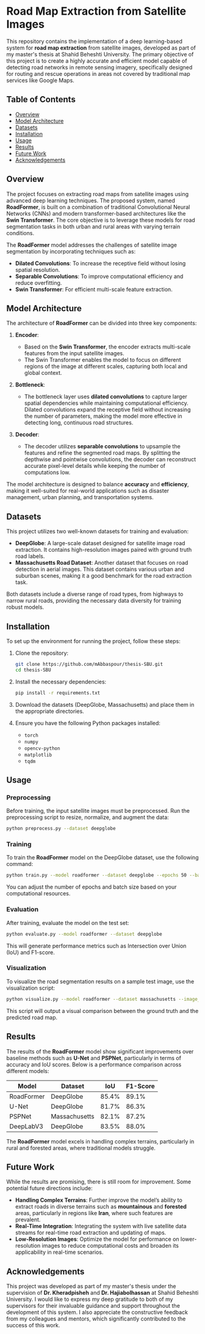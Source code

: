 # Road Map Extraction from Satellite Images

This repository contains the implementation of a deep learning-based system for **road map extraction** from satellite images, developed as part of my master's thesis at Shahid Beheshti University. The primary objective of this project is to create a highly accurate and efficient model capable of detecting road networks in remote sensing imagery, specifically designed for routing and rescue operations in areas not covered by traditional map services like Google Maps.

## Table of Contents
- [Overview](#overview)
- [Model Architecture](#model-architecture)
- [Datasets](#datasets)
- [Installation](#installation)
- [Usage](#usage)
- [Results](#results)
- [Future Work](#future-work)
- [Acknowledgements](#acknowledgements)

## Overview

The project focuses on extracting road maps from satellite images using advanced deep learning techniques. The proposed system, named **RoadFormer**, is built on a combination of traditional Convolutional Neural Networks (CNNs) and modern transformer-based architectures like the **Swin Transformer**. The core objective is to leverage these models for road segmentation tasks in both urban and rural areas with varying terrain conditions.

The **RoadFormer** model addresses the challenges of satellite image segmentation by incorporating techniques such as:
- **Dilated Convolutions**: To increase the receptive field without losing spatial resolution.
- **Separable Convolutions**: To improve computational efficiency and reduce overfitting.
- **Swin Transformer**: For efficient multi-scale feature extraction.

## Model Architecture

The architecture of **RoadFormer** can be divided into three key components:

1. **Encoder**: 
   - Based on the **Swin Transformer**, the encoder extracts multi-scale features from the input satellite images.
   - The Swin Transformer enables the model to focus on different regions of the image at different scales, capturing both local and global context.

2. **Bottleneck**:
   - The bottleneck layer uses **dilated convolutions** to capture larger spatial dependencies while maintaining computational efficiency. Dilated convolutions expand the receptive field without increasing the number of parameters, making the model more effective in detecting long, continuous road structures.

3. **Decoder**:
   - The decoder utilizes **separable convolutions** to upsample the features and refine the segmented road maps. By splitting the depthwise and pointwise convolutions, the decoder can reconstruct accurate pixel-level details while keeping the number of computations low.

The model architecture is designed to balance **accuracy** and **efficiency**, making it well-suited for real-world applications such as disaster management, urban planning, and transportation systems.

## Datasets

This project utilizes two well-known datasets for training and evaluation:

- **DeepGlobe**: A large-scale dataset designed for satellite image road extraction. It contains high-resolution images paired with ground truth road labels.
- **Massachusetts Road Dataset**: Another dataset that focuses on road detection in aerial images. This dataset contains various urban and suburban scenes, making it a good benchmark for the road extraction task.

Both datasets include a diverse range of road types, from highways to narrow rural roads, providing the necessary data diversity for training robust models.

## Installation

To set up the environment for running the project, follow these steps:

1. Clone the repository:
   ```bash
   git clone https://github.com/mAbbaspour/thesis-SBU.git
   cd thesis-SBU
   ```

2. Install the necessary dependencies:
   ```bash
   pip install -r requirements.txt
   ```

3. Download the datasets (DeepGlobe, Massachusetts) and place them in the appropriate directories.

4. Ensure you have the following Python packages installed:
   - `torch`
   - `numpy`
   - `opencv-python`
   - `matplotlib`
   - `tqdm`

## Usage

### Preprocessing

Before training, the input satellite images must be preprocessed. Run the preprocessing script to resize, normalize, and augment the data:

```bash
python preprocess.py --dataset deepglobe
```

### Training

To train the **RoadFormer** model on the DeepGlobe dataset, use the following command:

```bash
python train.py --model roadformer --dataset deepglobe --epochs 50 --batch_size 16
```

You can adjust the number of epochs and batch size based on your computational resources.

### Evaluation

After training, evaluate the model on the test set:

```bash
python evaluate.py --model roadformer --dataset deepglobe
```

This will generate performance metrics such as Intersection over Union (IoU) and F1-score.

### Visualization

To visualize the road segmentation results on a sample test image, use the visualization script:

```bash
python visualize.py --model roadformer --dataset massachusetts --image_path path_to_image
```

This script will output a visual comparison between the ground truth and the predicted road map.

## Results

The results of the **RoadFormer** model show significant improvements over baseline methods such as **U-Net** and **PSPNet**, particularly in terms of accuracy and IoU scores. Below is a performance comparison across different models:

| Model        | Dataset      | IoU   | F1-Score |
|--------------|--------------|-------|----------|
| RoadFormer   | DeepGlobe    | 85.4% | 89.1%    |
| U-Net        | DeepGlobe    | 81.7% | 86.3%    |
| PSPNet       | Massachusetts| 82.1% | 87.2%    |
| DeepLabV3    | DeepGlobe    | 83.5% | 88.0%    |

The **RoadFormer** model excels in handling complex terrains, particularly in rural and forested areas, where traditional models struggle.

## Future Work

While the results are promising, there is still room for improvement. Some potential future directions include:

- **Handling Complex Terrains**: Further improve the model’s ability to extract roads in diverse terrains such as **mountainous** and **forested** areas, particularly in regions like **Iran**, where such features are prevalent.
- **Real-Time Integration**: Integrating the system with live satellite data streams for real-time road extraction and updating of maps.
- **Low-Resolution Images**: Optimize the model for performance on lower-resolution images to reduce computational costs and broaden its applicability in real-time scenarios.

## Acknowledgements

This project was developed as part of my master's thesis under the supervision of **Dr. Kheradpisheh** and **Dr. Hajiabolhassan** at Shahid Beheshti University. I would like to express my deep gratitude to both of my supervisors for their invaluable guidance and support throughout the development of this system. I also appreciate the constructive feedback from my colleagues and mentors, which significantly contributed to the success of this work.
```
